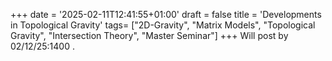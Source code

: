 +++
date = '2025-02-11T12:41:55+01:00'
draft = false
title = 'Developments in Topological Gravity'
tags= ["2D-Gravity", "Matrix Models", "Topological Gravity", "Intersection Theory", "Master Seminar"]
+++
Will post by 02/12/25:1400 .